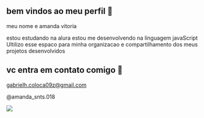 ## bem vindos ao meu perfil 💜

meu nome e amanda vitoria

estou estudando na alura
estou me desenvolvendo na linguagem javaScript
Ultilizo esse espaco para minha organizacao e compartilhamento dos meus projetos desenvolvidos

## vc entra em contato comigo 📧

gabrielh.coloca09z@gmail.com

@amanda_snts.018

![](https://media1.tenor.com/m/3LqbyewUE-cAAAAC/djvishnusmiley.gif)
